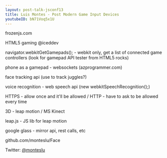 ```yaml
---
layout: post-talk-jsconf13
title: Luis Montes - Post Modern Game Input Devices
youtubeID: bN71Voq5x1U
---
```


frozenjs.com

HTML5 gaming
@iceddev

navigator.webkitGetGamepads(); - webkit only, get a list of connected game
controllers
(look for gamepad API tester from HTML5 rocks)

phone as a gamepad - websockets (azprogrammer.com)

face tracking api (use to track juggles?)

voice recognition - web speech api (new webkitSpeechRecognition();)

HTTPS - allow once and it'll be allowed / HTTP - have to ask to be allowed
every time

3D - leap motion / MS Kinect

leap.js - JS lib for leap motion

google glass - mirror api, rest calls, etc

github.com/monteslu/Face

Twitter: [@monteslu](http://twitter.com/monteslu)
